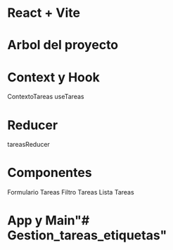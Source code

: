 # React + Vite

# Arbol del proyecto

# Context y Hook
ContextoTareas
useTareas

# Reducer
tareasReducer

# Componentes

Formulario Tareas
Filtro Tareas
Lista Tareas

# App y Main"# Gestion_tareas_etiquetas" 
